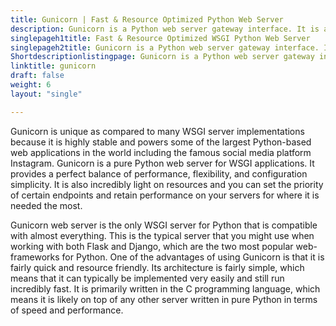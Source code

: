 ```yaml
---
title: Gunicorn | Fast & Resource Optimized Python Web Server
description: Gunicorn is a Python web server gateway interface. It is a fast web server with optimized resource usage and works with a wide variety of web frameworks.
singlepageh1title: Fast & Resource Optimized WSGI Python Web Server
singlepageh2title: Gunicorn is a Python web server gateway interface. It is a fast web server with optimized resource usage and works with a wide variety of web frameworks.
Shortdescriptionlistingpage: Gunicorn is a Python web server gateway interface. It is a fast web server with optimized resource usage and works with a wide variety of web frameworks.
linktitle: gunicorn
draft: false
weight: 6
layout: "single"

---
```


Gunicorn is unique as compared to many WSGI server implementations because it is highly stable and powers some of the largest Python-based web applications in the world including the famous social media platform Instagram. Gunicorn is a pure Python web server for WSGI applications. It provides a perfect balance of performance, flexibility, and configuration simplicity. It is also incredibly light on resources and you can set the priority of certain endpoints and retain performance on your servers for where it is needed the most.

Gunicorn web server is the only WSGI server for Python that is compatible with almost everything. This is the typical server that you might use when working with both Flask and Django, which are the two most popular web-frameworks for Python. One of the advantages of using Gunicorn is that it is fairly quick and resource friendly. Its architecture is fairly simple, which means that it can typically be implemented very easily and still run incredibly fast. It is primarily written in the C programming language, which means it is likely on top of any other server written in pure Python in terms of speed and performance.